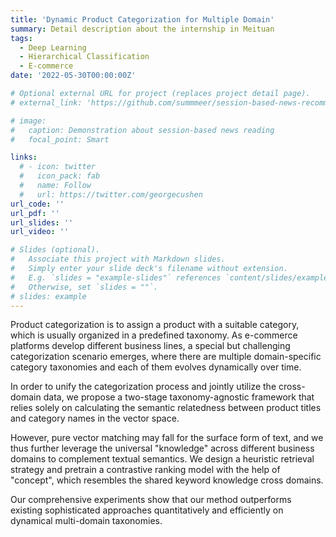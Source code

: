 ```yaml
---
title: 'Dynamic Product Categorization for Multiple Domain'
summary: Detail description about the internship in Meituan
tags:
  - Deep Learning
  - Hierarchical Classification
  - E-commerce
date: '2022-05-30T00:00:00Z'

# Optional external URL for project (replaces project detail page).
# external_link: 'https://github.com/summmeer/session-based-news-recommendation'

# image:
#   caption: Demonstration about session-based news reading
#   focal_point: Smart

links:
  # - icon: twitter
  #   icon_pack: fab
  #   name: Follow
  #   url: https://twitter.com/georgecushen
url_code: ''
url_pdf: ''
url_slides: ''
url_video: ''

# Slides (optional).
#   Associate this project with Markdown slides.
#   Simply enter your slide deck's filename without extension.
#   E.g. `slides = "example-slides"` references `content/slides/example-slides.md`.
#   Otherwise, set `slides = ""`.
# slides: example
---
```


Product categorization is to assign a product with a suitable category, which is usually organized in a predefined taxonomy. As e-commerce platforms develop different business lines, a special but challenging categorization scenario emerges, where there are multiple domain-specific category taxonomies and each of them evolves dynamically over time. 

In order to unify the categorization process and jointly utilize the cross-domain data, we propose a two-stage taxonomy-agnostic framework that relies solely on calculating the semantic relatedness between product titles and category names in the vector space. 

However, pure vector matching may fall for the surface form of text, and we thus further leverage the universal "knowledge" across different business domains to complement textual semantics. We design a heuristic retrieval strategy and pretrain a contrastive ranking model with the help of "concept", which resembles the shared keyword knowledge cross domains. 

Our comprehensive experiments show that our method outperforms existing sophisticated approaches quantitatively and efficiently on dynamical multi-domain taxonomies.